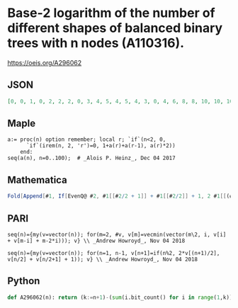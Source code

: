 # Base\-2 logarithm of the number of different shapes of balanced binary trees with n nodes \(A110316\)\.
https://oeis.org/A296062
## JSON
```JSON
[0, 0, 1, 0, 2, 2, 2, 0, 3, 4, 5, 4, 5, 4, 3, 0, 4, 6, 8, 8, 10, 10, 10, 8, 10, 10, 10, 8, 8, 6, 4, 0, 5, 8, 11, 12, 15, 16, 17, 16, 19, 20, 21, 20, 21, 20, 19, 16, 19, 20, 21, 20, 21, 20, 19, 16, 17, 16, 15, 12, 11, 8, 5, 0, 6, 10, 14, 16, 20, 22, 24, 24, 28]
```
## Maple
```Maple
a:= proc(n) option remember; local r; `if`(n<2, 0,
      `if`(irem(n, 2, 'r')=0, 1+a(r)+a(r-1), a(r)*2))
    end:
seq(a(n), n=0..100);  # _Alois P. Heinz_, Dec 04 2017
```
## Mathematica
```Mathematica
Fold[Append[#1, If[EvenQ@ #2, #1[[#2/2 + 1]] + #1[[#2/2]] + 1, 2 #1[[(#2 - 1)/2 + 1]]]] &, {0, 0}, Range[2, 72]] (* _Michael De Vlieger_, Dec 04 2017 *)
```
## PARI
```PARI
seq(n)={my(v=vector(n)); for(m=2, #v, v[m]=vecmin(vector(m\2, i, v[i] + v[m-i] + m-2*i))); v} \\ _Andrew Howroyd_, Nov 04 2018
```
```PARI
seq(n)={my(v=vector(n)); for(n=1, n-1, v[n+1]=if(n%2, 2*v[(n+1)/2], v[n/2] + v[n/2+1] + 1)); v} \\ _Andrew Howroyd_, Nov 04 2018
```
## Python
```Python
def A296062(n): return (k:=n+1)-(sum(i.bit_count() for i in range(1,k))<<1)+k*(m:=k.bit_length())-(1<<m) # _Chai Wah Wu_, Mar 02 2023
```
